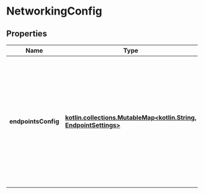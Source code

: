 
# NetworkingConfig

## Properties
Name | Type | Description | Notes
------------ | ------------- | ------------- | -------------
**endpointsConfig** | [**kotlin.collections.MutableMap&lt;kotlin.String, EndpointSettings&gt;**](EndpointSettings.md) | A mapping of network name to endpoint configuration for that network. The endpoint configuration can be left empty to connect to that network with no particular endpoint configuration.  |  [optional]



